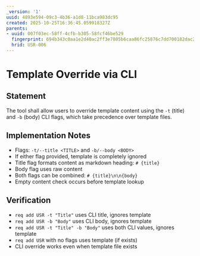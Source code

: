 ```yaml
---
_version: '1'
uuid: 4893e594-09c3-4b36-a1d8-11bca983dc95
created: 2025-10-25T16:36:45.059918327Z
parents:
- uuid: 007f03ec-58ff-4cfb-b305-58fcf46be529
  fingerprint: 694b343c0aa1e2d40ac2ff3e7805b6caa86fc25876c7dd700182dac26d31ec79
  hrid: USR-006
---
```

# Template Override via CLI

## Statement

The tool shall allow users to override template content using the `-t` (title) and `-b` (body) CLI flags, which take precedence over template files.

## Implementation Notes

- Flags: `-t/--title <TITLE>` and `-b/--body <BODY>`
- If either flag provided, template is completely ignored
- Title flag formats content as markdown heading: `# {title}`
- Body flag uses raw content
- Both flags can be combined: `# {title}\n\n{body}`
- Empty content check occurs before template lookup

## Verification

- `req add USR -t "Title"` uses CLI title, ignores template
- `req add USR -b "Body"` uses CLI body, ignores template
- `req add USR -t "Title" -b "Body"` uses both CLI values, ignores template
- `req add USR` with no flags uses template (if exists)
- CLI override works even when template file exists
